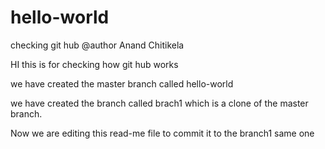 # hello-world
checking git hub
@author Anand Chitikela

HI this is for checking how git hub works 

we have created the master branch called hello-world

we have created the branch called brach1 which is a clone of the master branch.

Now we are editing this read-me file to commit it to the branch1 same one 
